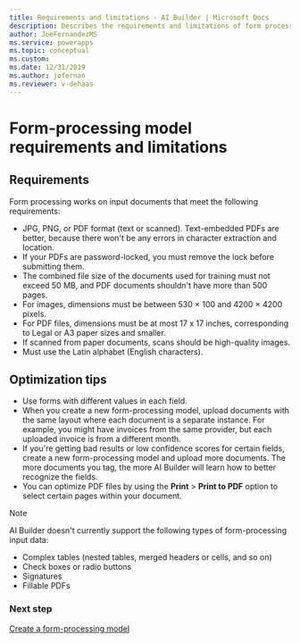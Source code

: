 ```yaml
---
title: Requirements and limitations - AI Builder | Microsoft Docs
description: Describes the requirements and limitations of form processing models in AI Builder.
author: JoeFernandezMS
ms.service: powerapps
ms.topic: conceptual
ms.custom: 
ms.date: 12/31/2019
ms.author: jofernan
ms.reviewer: v-dehaas
---
```


# Form-processing model requirements and limitations

## Requirements

Form processing works on input documents that meet the following requirements:

- JPG, PNG, or PDF format (text or scanned). Text-embedded PDFs are better, because there won't be any errors in character extraction and location.
- If your PDFs are password-locked, you must remove the lock before submitting them.
- The combined file size of the documents used for training must not exceed 50 MB, and PDF documents shouldn't have more than 500 pages.
- For images, dimensions must be between 530 &times; 100 and 4200 &times; 4200 pixels.
- For PDF files, dimensions must be at most 17 x 17 inches, corresponding to Legal or A3 paper sizes and smaller.
- If scanned from paper documents, scans should be high-quality images.
- Must use the Latin alphabet (English characters).

## Optimization tips

- Use forms with different values in each field.
- When you create a new form-processing model, upload documents with the same layout where each document is a separate instance. For example, you might have invoices from the same provider, but each uploaded invoice is from a different month.
- If you're getting bad results or low confidence scores for certain fields, create a new form-processing model and upload more documents. The more documents you tag, the more AI Builder will learn how to better recognize the fields. 
- You can optimize PDF files by using the **Print** > **Print to PDF** option to select certain pages within your document.

 > [!NOTE]
 > AI Builder doesn't currently support the following types of form-processing input data:
 >
 > - Complex tables (nested tables, merged headers or cells, and so on)
 > - Check boxes or radio buttons
 > - Signatures
 > - Fillable PDFs 

### Next step

[Create a form-processing model](create-form-processing-model.md)
